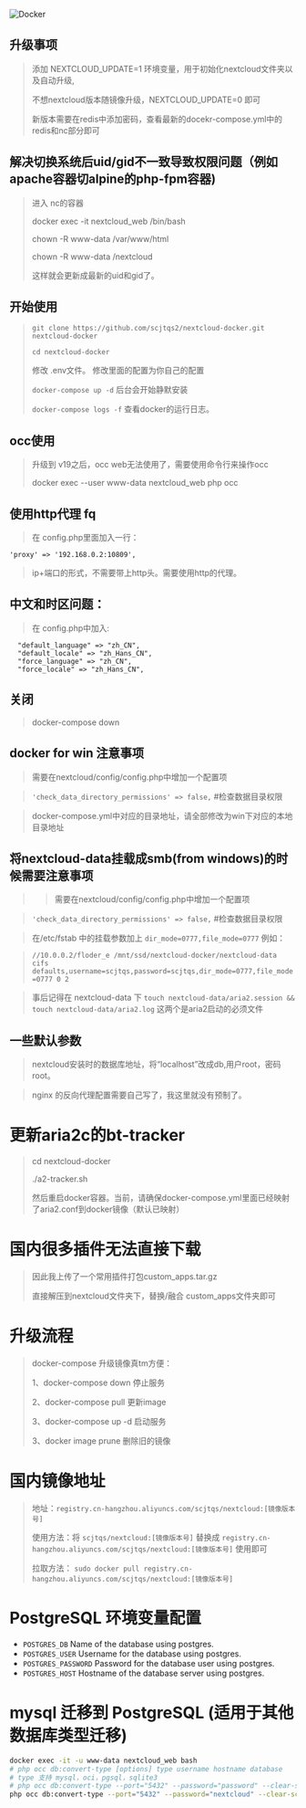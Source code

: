 ![Docker](https://github.com/scjtqs2/nextcloud-docker/workflows/Docker/badge.svg)
## 升级事项
> 添加 NEXTCLOUD_UPDATE=1 环境变量，用于初始化nextcloud文件夹以及自动升级,
>
>不想nextcloud版本随镜像升级，NEXTCLOUD_UPDATE=0 即可
>
> 新版本需要在redis中添加密码，查看最新的docekr-compose.yml中的redis和nc部分即可
## 解决切换系统后uid/gid不一致导致权限问题（例如apache容器切alpine的php-fpm容器)
> 进入 nc的容器
>
> docker exec -it nextcloud_web /bin/bash
>
> chown -R www-data /var/www/html
>
> chown -R www-data /nextcloud
>
> 这样就会更新成最新的uid和gid了。

## 开始使用
> `git clone https://github.com/scjtqs2/nextcloud-docker.git nextcloud-docker`
>
> `cd nextcloud-docker`
> 
> 修改 .env文件。 修改里面的配置为你自己的配置 
>
> `docker-compose up -d` 后台会开始静默安装
> 
> `docker-compose logs -f` 查看docker的运行日志。

## occ使用
> 升级到 v19之后，occ web无法使用了，需要使用命令行来操作occ
>
> docker exec --user www-data nextcloud_web php occ

## 使用http代理 fq

> 在 config.php里面加入一行：

```
'proxy' => '192.168.0.2:10809',
```

> ip+端口的形式，不需要带上http头。需要使用http的代理。

## 中文和时区问题：

> 在 config.php中加入:

```
  "default_language" => "zh_CN",
  "default_locale" => "zh_Hans_CN",
  "force_language" => "zh_CN",
  "force_locale" => "zh_Hans_CN",
```

## 关闭

> docker-compose down

## docker for win 注意事项

> 需要在nextcloud/config/config.php中增加一个配置项

> `'check_data_directory_permissions' => false,`     #检查数据目录权限

> docker-compose.yml中对应的目录地址，请全部修改为win下对应的本地目录地址

## 将nextcloud-data挂载成smb(from windows)的时候需要注意事项
> > 需要在nextcloud/config/config.php中增加一个配置项

> `'check_data_directory_permissions' => false,`     #检查数据目录权限

> 在/etc/fstab 中的挂载参数加上 `dir_mode=0777,file_mode=0777` 例如：

> `//10.0.0.2/floder_e /mnt/ssd/nextcloud-docker/nextcloud-data   cifs    defaults,username=scjtqs,password=scjtqs,dir_mode=0777,file_mode=0777 0 2`

> 事后记得在 nextcloud-data 下 `touch nextcloud-data/aria2.session && touch nextcloud-data/aria2.log` 这两个是aria2启动的必须文件

## 一些默认参数

> nextcloud安装时的数据库地址，将“localhost”改成db,用户root，密码root。

> nginx 的反向代理配置需要自己写了，我这里就没有预制了。



# 更新aria2c的bt-tracker
> cd nextcloud-docker
>
> ./a2-tracker.sh
>
> 然后重启docker容器。当前，请确保docker-compose.yml里面已经映射了aria2.conf到docker镜像（默认已映射）

#  国内很多插件无法直接下载
> 因此我上传了一个常用插件打包custom_apps.tar.gz
> 
> 直接解压到nextcloud文件夹下，替换/融合 custom_apps文件夹即可

# 升级流程
> docker-compose 升级镜像真tm方便：
>
> 1、docker-compose down 停止服务
>
> 2、docker-compose pull 更新image
>
> 3、docker-compose up -d 启动服务
>
> 3、docker image prune 删除旧的镜像

# 国内镜像地址

> 地址：`registry.cn-hangzhou.aliyuncs.com/scjtqs/nextcloud:[镜像版本号]`
>
> 使用方法：将 `scjtqs/nextcloud:[镜像版本号]` 替换成 `registry.cn-hangzhou.aliyuncs.com/scjtqs/nextcloud:[镜像版本号]` 使用即可
>
> 拉取方法： `sudo docker pull registry.cn-hangzhou.aliyuncs.com/scjtqs/nextcloud:[镜像版本号]`
> 

# PostgreSQL 环境变量配置
- `POSTGRES_DB` Name of the database using postgres.
- `POSTGRES_USER` Username for the database using postgres.
- `POSTGRES_PASSWORD` Password for the database user using postgres.
- `POSTGRES_HOST` Hostname of the database server using postgres.

# mysql 迁移到 PostgreSQL (适用于其他数据库类型迁移)
```bash
docker exec -it -u www-data nextcloud_web bash
# php occ db:convert-type [options] type username hostname database
# type 支持 mysql，oci，pgsql，sqlite3
# php occ db:convert-type --port="5432" --password="password" --clear-schema --all-apps pgsql username  hostname database
php occ db:convert-type --port="5432" --password="nextcloud" --clear-schema --no-interaction --all-apps pgsql nextcloud  postgres nextcloud
```